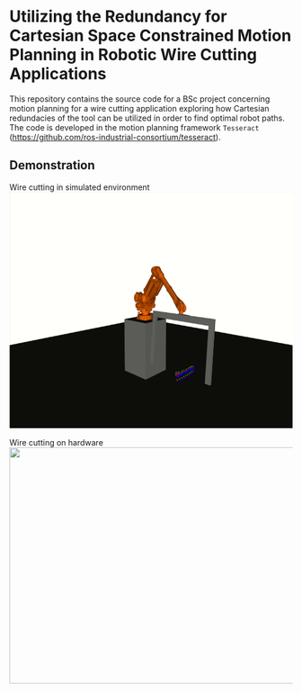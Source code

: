 # Utilizing the Redundancy for Cartesian Space Constrained Motion Planning in Robotic Wire Cutting Applications 
This repository contains the source code for a BSc project concerning motion planning for a wire cutting application exploring how Cartesian redundacies of the tool can be utilized in order to find optimal robot paths.
The code is developed in the motion planning framework `Tesseract` (https://github.com/ros-industrial-consortium/tesseract).

## Demonstration
Wire cutting in simulated environment \
<img src="https://raw.githubusercontent.com/FrederikVinter/wire_cutting_mp/master/demos/wc_simulation.gif" width="680" height="420" />

Wire cutting on hardware \
<img src="https://raw.githubusercontent.com/FrederikVinter/wire_cutting_mp/master/demos/wire_cutting_100x.gif" width="680" height="420" />

